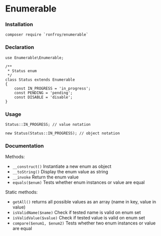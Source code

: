 Enumerable
===

### Installation
```
composer require `ronfroy/enumerable`
```


### Declaration

```
use Enumerable\Enumerable;

/**
 * Status enum
 */
class Status extends Enumerable
{
    const IN_PROGRESS = 'in_progress';
    const PENDING = 'pending';
    const DISABLE = 'disable';
}

```

### Usage

```
Status::IN_PROGRESS; // value notation

new Status(Status::IN_PROGRESS); // object notation

```


### Documentation


Methods:

- `__construct()` Instantiate a new enum as object
- `__toString()` Display the enum value as string
- `__invoke` Return the enum value
- `equals($enum)` Tests whether enum instances or value are equal

Static methods:

- `getAll()` returns all possible values as an array (name in key, value in value)
- `isValidName($name)` Check if tested name is valid on enum set
- `isValidValue($value)` Check if tested value is valid on enum set
- `compare($enum1, $enum2)` Tests whether two enum instances or value are equal
